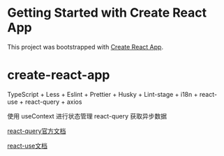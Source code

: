 # Getting Started with Create React App

This project was bootstrapped with [Create React App](https://github.com/facebook/create-react-app).

# create-react-app

<div>
  <p1>TypeScript + Less + Eslint + Prettier + Husky + Lint-stage + i18n + react-use + react-query + axios</p1>

<p2>使用 useContext 进行状态管理 react-query 获取异步数据</p2>

</div>

[react-query官方文档](https://react-query.tanstack.com/overview)

[react-use文档](https://github.com/streamich/react-use#readme)


